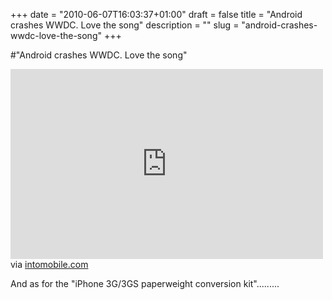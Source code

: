 +++
date = "2010-06-07T16:03:37+01:00"
draft = false
title = "Android crashes WWDC. Love the song"
description = ""
slug = "android-crashes-wwdc-love-the-song"
+++

#"Android crashes WWDC. Love the song"


 <div class="posterous_bookmarklet_entry">
 <embed src="http://www.youtube.com/v/IraQfhlMwi4&amp;hl=en_US&amp;fs=1&amp;hd=1" allowfullscreen="true" wmode="opaque" type="application/x-shockwave-flash" allowscriptaccess="always" height="304" width="500" /><div class="posterous_quote_citation">via <a href="http://www.intomobile.com/2010/06/07/android-mascot-crashes-apples-iphone-wwdc-keynote-to-proclaim-android-phone-is-for-porn.html">intomobile.com</a></div>
 <p>And as for the "iPhone 3G/3GS paperweight conversion kit".........</p></div>
 